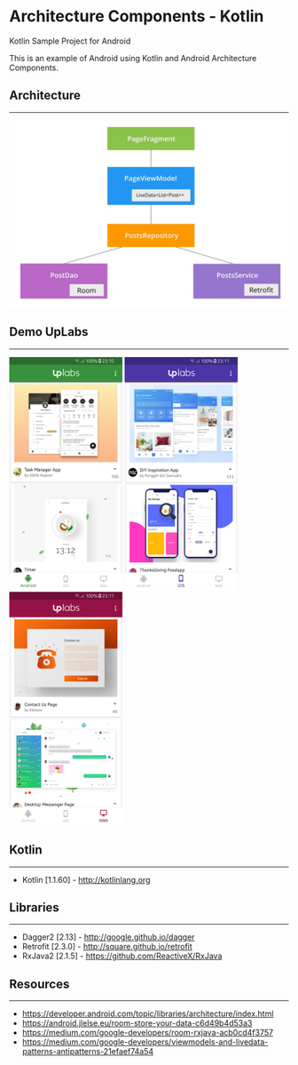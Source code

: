 # Architecture Components - Kotlin
Kotlin Sample Project for Android

This is an example of Android using Kotlin and Android Architecture Components.

## Architecture
---

<img src="./art/grafico.jpg" />

## Demo UpLabs
---

<img src="./art/screenshot1.png" height="420" />
<img src="./art/screenshot2.png" height="420" />
<img src="./art/screenshot3.png" height="420" />

## Kotlin
---
 * Kotlin [1.1.60] - http://kotlinlang.org
 
## Libraries
---
 * Dagger2 [2.13] - http://google.github.io/dagger
 * Retrofit [2.3.0] - http://square.github.io/retrofit
 * RxJava2 [2.1.5] - https://github.com/ReactiveX/RxJava

## Resources
---
* https://developer.android.com/topic/libraries/architecture/index.html
* https://android.jlelse.eu/room-store-your-data-c6d49b4d53a3
* https://medium.com/google-developers/room-rxjava-acb0cd4f3757
* https://medium.com/google-developers/viewmodels-and-livedata-patterns-antipatterns-21efaef74a54